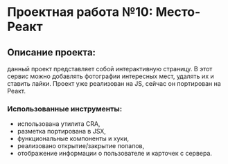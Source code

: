 # Проектная работа №10: Место-Реакт

## Описание проекта:
данный проект представляет собой интерактивную страницу. В этот сервис можно добавлять фотографии интересных мест, удалять их и ставить лайки.
Проект уже реализован на JS, сейчас он портирован на Реакт.

### Использованные инструменты:
* использована утилита CRA,
* разметка портирована в JSX,
* функциональные компоненты и хуки,
* реализовано открытие/закрытие попапов,
* отображение информации о пользователе и карточек с сервера.

